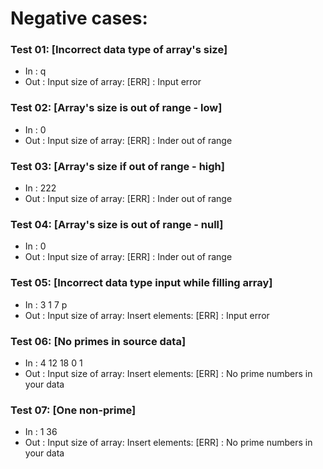 # Negative cases: 
### Test 01: [Incorrect data type of array's size]
- In : q
- Out : Input size of array: [ERR] : Input error
### Test 02: [Array's size is out of range - low]
- In : 0
- Out : Input size of array: [ERR] : Inder out of range
### Test 03: [Array's size if out of range - high]
- In : 222
- Out : Input size of array: [ERR] : Inder out of range
### Test 04: [Array's size is out of range - null]
- In : 0
- Out : Input size of array: [ERR] : Inder out of range
### Test 05: [Incorrect data type input while filling array]
- In : 3 1 7 p
- Out : Input size of array: Insert elements: [ERR] : Input error
### Test 06: [No primes in source data]
- In : 4 12 18 0 1
- Out : Input size of array: Insert elements: [ERR] : No prime numbers in your data
### Test 07: [One non-prime]
- In : 1 36
- Out : Input size of array: Insert elements: [ERR] : No prime numbers in your data
